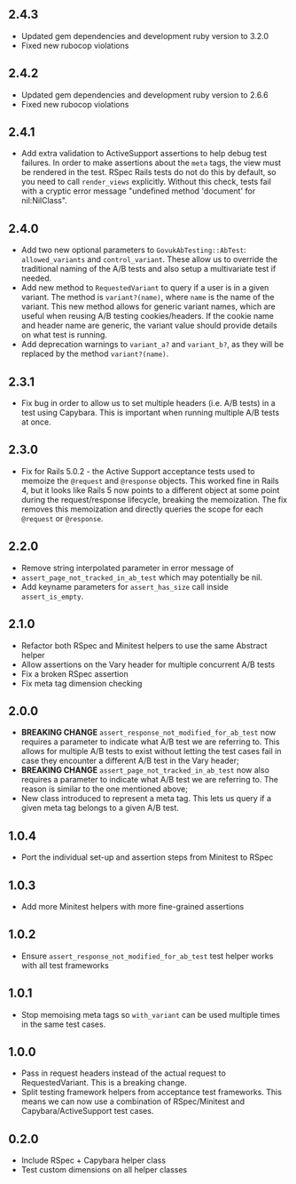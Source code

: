 ## 2.4.3

* Updated gem dependencies and development ruby version to 3.2.0
* Fixed new rubocop violations

## 2.4.2

* Updated gem dependencies and development ruby version to 2.6.6
* Fixed new rubocop violations

## 2.4.1

* Add extra validation to ActiveSupport assertions to help debug test failures.
  In order to make assertions about the `meta` tags, the view must be rendered
  in the test. RSpec Rails tests do not do this by default, so you need to call
  `render_views` explicitly. Without this check, tests fail with a cryptic error
  message "undefined method 'document' for nil:NilClass".

## 2.4.0

* Add two new optional parameters to `GovukAbTesting::AbTest`:
  `allowed_variants` and `control_variant`. These allow us to override the
  traditional naming of the A/B tests and also setup a multivariate test if
  needed.
* Add new method to `RequestedVariant` to query if a user is in a given variant.
  The method is `variant?(name)`, where `name` is the name of the variant.
  This new method allows for generic variant names, which are useful when
  reusing A/B testing cookies/headers. If the cookie name and header name are
  generic, the variant value should provide details on what test is running.
* Add deprecation warnings to `variant_a?` and `variant_b?`, as they will be
  replaced by the method `variant?(name)`.

## 2.3.1

* Fix bug in order to allow us to set multiple headers (i.e. A/B tests) in a
  test using Capybara. This is important when running multiple A/B tests at
  once.

## 2.3.0

* Fix for Rails 5.0.2 - the Active Support acceptance tests used to memoize
  the `@request` and `@response` objects. This worked fine in Rails 4, but
  it looks like Rails 5 now points to a different object at some point during
  the request/response lifecycle, breaking the memoization. The fix removes
  this memoization and directly queries the scope for each `@request` or
  `@response`.

## 2.2.0

* Remove string interpolated parameter in error message of
* `assert_page_not_tracked_in_ab_test` which may potentially be nil.
* Add keyname parameters for `assert_has_size` call inside `assert_is_empty`.

## 2.1.0

* Refactor both RSpec and Minitest helpers to use the same Abstract helper
* Allow assertions on the Vary header for multiple concurrent A/B tests
* Fix a broken RSpec assertion
* Fix meta tag dimension checking

## 2.0.0

* **BREAKING CHANGE** `assert_response_not_modified_for_ab_test` now
  requires a parameter to indicate what A/B test we are referring to.
  This allows for multiple A/B tests to exist without letting the test
  cases fail in case they encounter a different A/B test in the Vary header;
* **BREAKING CHANGE** `assert_page_not_tracked_in_ab_test` now also
  requires a parameter to indicate what A/B test we are referring to.
  The reason is similar to the one mentioned above;
* New class introduced to represent a meta tag. This lets us query if a
  given meta tag belongs to a given A/B test.

## 1.0.4

* Port the individual set-up and assertion steps from Minitest to RSpec

## 1.0.3

* Add more Minitest helpers with more fine-grained assertions

## 1.0.2

* Ensure `assert_response_not_modified_for_ab_test` test helper works with all
  test frameworks

## 1.0.1

* Stop memoising meta tags so `with_variant` can be used multiple times in the
  same test cases.

## 1.0.0

* Pass in request headers instead of the actual request to RequestedVariant.
  This is a breaking change.
* Split testing framework helpers from acceptance test frameworks. This means we
  can now use a combination of RSpec/Minitest and Capybara/ActiveSupport test
  cases.

## 0.2.0

* Include RSpec + Capybara helper class
* Test custom dimensions on all helper classes
